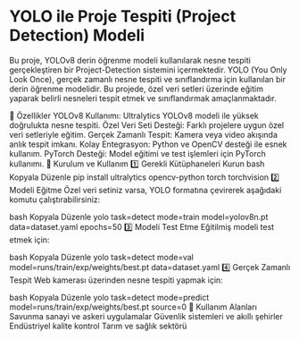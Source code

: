 # YOLO ile Proje Tespiti (Project Detection) Modeli
Bu proje, YOLOv8 derin öğrenme modeli kullanılarak nesne tespiti gerçekleştiren bir Project-Detection sistemini içermektedir. YOLO (You Only Look Once), gerçek zamanlı nesne tespiti ve sınıflandırma için kullanılan bir derin öğrenme modelidir. Bu projede, özel veri setleri üzerinde eğitim yaparak belirli nesneleri tespit etmek ve sınıflandırmak amaçlanmaktadır.

🚀 Özellikler
YOLOv8 Kullanımı: Ultralytics YOLOv8 modeli ile yüksek doğrulukta nesne tespiti.
Özel Veri Seti Desteği: Farklı projelere uygun özel veri setleriyle eğitim.
Gerçek Zamanlı Tespit: Kamera veya video akışında anlık tespit imkanı.
Kolay Entegrasyon: Python ve OpenCV desteği ile esnek kullanım.
PyTorch Desteği: Model eğitimi ve test işlemleri için PyTorch kullanımı.
🔧 Kurulum ve Kullanım
1️⃣ Gerekli Kütüphaneleri Kurun
bash
Kopyala
Düzenle
pip install ultralytics opencv-python torch torchvision
2️⃣ Modeli Eğitme
Özel veri setiniz varsa, YOLO formatına çevirerek aşağıdaki komutu çalıştırabilirsiniz:

bash
Kopyala
Düzenle
yolo task=detect mode=train model=yolov8n.pt data=dataset.yaml epochs=50
3️⃣ Modeli Test Etme
Eğitilmiş modeli test etmek için:

bash
Kopyala
Düzenle
yolo task=detect mode=val model=runs/train/exp/weights/best.pt data=dataset.yaml
4️⃣ Gerçek Zamanlı Tespit
Web kamerası üzerinden nesne tespiti yapmak için:

bash
Kopyala
Düzenle
yolo task=detect mode=predict model=runs/train/exp/weights/best.pt source=0
📌 Kullanım Alanları
Savunma sanayi ve askeri uygulamalar
Güvenlik sistemleri ve akıllı şehirler
Endüstriyel kalite kontrol
Tarım ve sağlık sektörü

